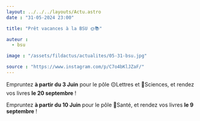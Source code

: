 ```yaml
---
layout: ../../../layouts/Actu.astro
date : "31-05-2024 23:00"

title: "Prêt vacances à la BSU 🌞📚"

auteur :
  - bsu

image : "/assets/fildactus/actualites/05-31-bsu.jpg"

source : "https://www.instagram.com/p/C7o4bKlJZaF/"
---
```


Empruntez __à partir du 3 Juin__ pour le pôle 🟡Lettres et 🔵Sciences, et rendez vos livres __le 20 septembre__ !

Empruntez __à partir du 10 Juin__ pour le pôle 🔴Santé, et rendez vos livres __le 9 septembre__ !